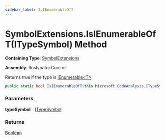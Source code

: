 ```yaml
---
sidebar_label: IsIEnumerableOfT
---
```


# SymbolExtensions\.IsIEnumerableOfT\(ITypeSymbol\) Method

**Containing Type**: [SymbolExtensions](../index.md)

**Assembly**: Roslynator\.Core\.dll

  
Returns true if the type is [IEnumerable&lt;T&gt;](https://docs.microsoft.com/en-us/dotnet/api/system.collections.generic.ienumerable-1)\.

```csharp
public static bool IsIEnumerableOfT(this Microsoft.CodeAnalysis.ITypeSymbol typeSymbol)
```

### Parameters

**typeSymbol** &ensp; [ITypeSymbol](https://docs.microsoft.com/en-us/dotnet/api/microsoft.codeanalysis.itypesymbol)

### Returns

[Boolean](https://docs.microsoft.com/en-us/dotnet/api/system.boolean)

